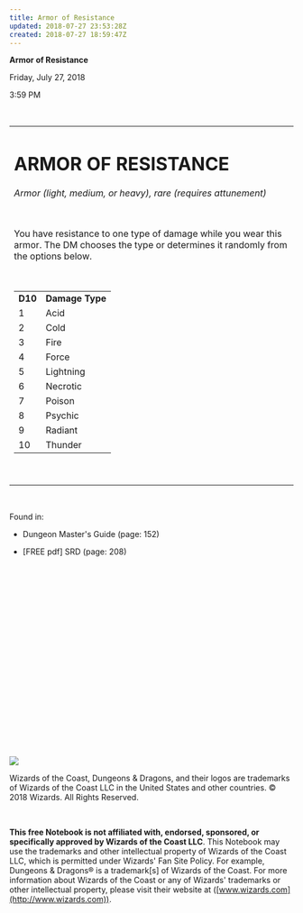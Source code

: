 ```yaml
---
title: Armor of Resistance
updated: 2018-07-27 23:53:28Z
created: 2018-07-27 18:59:47Z
---
```


**Armor of Resistance**

Friday, July 27, 2018

3:59 PM

 

<table><tbody><tr class="odd"><td><h1 id="armor-of-resistance"><strong>ARMOR OF RESISTANCE</strong></h1><p><em>Armor (light, medium, or heavy), rare (requires attunement)</em></p><p> </p><p>You have resistance to one type of damage while you wear this armor. The DM chooses the type or determines it randomly from the options below.</p><p> </p><table><tbody><tr class="odd"><td><strong>D10</strong></td><td><strong>Damage Type</strong></td></tr><tr class="even"><td>1</td><td>Acid</td></tr><tr class="odd"><td>2</td><td>Cold</td></tr><tr class="even"><td>3</td><td>Fire</td></tr><tr class="odd"><td>4</td><td>Force</td></tr><tr class="even"><td>5</td><td>Lightning</td></tr><tr class="odd"><td>6</td><td>Necrotic</td></tr><tr class="even"><td>7</td><td>Poison</td></tr><tr class="odd"><td>8</td><td>Psychic</td></tr><tr class="even"><td>9</td><td>Radiant</td></tr><tr class="odd"><td>10</td><td>Thunder</td></tr></tbody></table><p> </p></td></tr></tbody></table>

 

Found in:

-   Dungeon Master's Guide (page: 152)

-   \[FREE pdf\] SRD (page: 208)

 

 

 

 

 

 

 

 

 

 

 

![](tmp\media\image1.png)

Wizards of the Coast, Dungeons & Dragons, and their logos are trademarks of Wizards of the Coast LLC in the United States and other countries. © 2018 Wizards. All Rights Reserved.

 

**This free Notebook is not affiliated with, endorsed, sponsored, or specifically approved by Wizards of the Coast LLC**. This Notebook may use the trademarks and other intellectual property of Wizards of the Coast LLC, which is permitted under Wizards' Fan Site Policy. For example, Dungeons & Dragons® is a trademark\[s\] of Wizards of the Coast. For more information about Wizards of the Coast or any of Wizards' trademarks or other intellectual property, please visit their website at ([www.wizards.com](http://www.wizards.com)).
